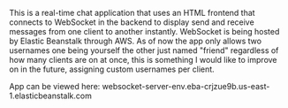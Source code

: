  This is a real-time chat application that uses an HTML frontend that connects to WebSocket in the backend to display send and receive messages from one client to another instantly. WebSocket is being hosted by Elastic Beanstalk through AWS. As of now the app only allows two usernames one being yourself the other just named "friend" regardless of how many clients are on at once, this is something I would like to improve on in the future, assigning custom usernames per client. 

App can be viewed here: websocket-server-env.eba-crjzue9b.us-east-1.elasticbeanstalk.com
